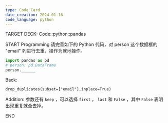 ```yaml
---
type: Code_Card
date_creation: 2024-01-16
code_language: python
---
```


TARGET DECK: Code::python::pandas

START
Programming
请完善如下的 Python 代码，对 person 这个数据框的 "email" 列进行去重，操作为就地操作。
```python
import pandas as pd
# person: pd.DataFrame
person.______
```
Back: 
```
drop_duplicates(subset=["email"],inplace=True)
```
Addition: 
参数还有 `keep` ，可以选择  `first` ， `last` 和 `False` ，其中 `False` 表明出现重复就全去掉。
<!--ID: 1705395043191-->
END